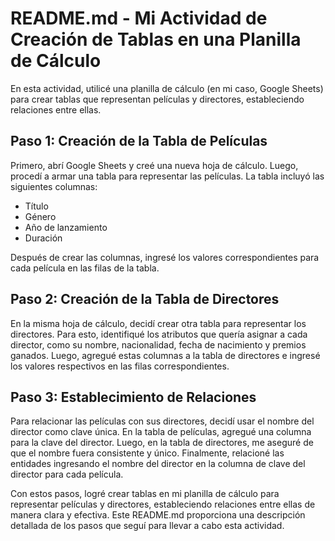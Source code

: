 # README.md - Mi Actividad de Creación de Tablas en una Planilla de Cálculo

En esta actividad, utilicé una planilla de cálculo (en mi caso, Google Sheets) para crear tablas que representan películas y directores, estableciendo relaciones entre ellas.

## Paso 1: Creación de la Tabla de Películas

Primero, abrí Google Sheets y creé una nueva hoja de cálculo. Luego, procedí a armar una tabla para representar las películas. La tabla incluyó las siguientes columnas:

- Título
- Género
- Año de lanzamiento
- Duración

Después de crear las columnas, ingresé los valores correspondientes para cada película en las filas de la tabla.

## Paso 2: Creación de la Tabla de Directores

En la misma hoja de cálculo, decidí crear otra tabla para representar los directores. Para esto, identifiqué los atributos que quería asignar a cada director, como su nombre, nacionalidad, fecha de nacimiento y premios ganados. Luego, agregué estas columnas a la tabla de directores e ingresé los valores respectivos en las filas correspondientes.

## Paso 3: Establecimiento de Relaciones

Para relacionar las películas con sus directores, decidí usar el nombre del director como clave única. En la tabla de películas, agregué una columna para la clave del director. Luego, en la tabla de directores, me aseguré de que el nombre fuera consistente y único. Finalmente, relacioné las entidades ingresando el nombre del director en la columna de clave del director para cada película.

Con estos pasos, logré crear tablas en mi planilla de cálculo para representar películas y directores, estableciendo relaciones entre ellas de manera clara y efectiva. Este README.md proporciona una descripción detallada de los pasos que seguí para llevar a cabo esta actividad.
